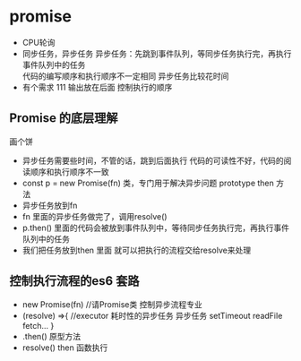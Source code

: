 # promise

- CPU轮询
- 同步任务，异步任务
  异步任务：先跳到事件队列，等同步任务执行完，再执行事件队列中的任务  
  代码的编写顺序和执行顺序不一定相同
  异步任务比较花时间
- 有个需求
  111 输出放在后面
  控制执行的顺序

## Promise 的底层理解
画个饼
- 异步任务需要些时间，不管的话，跳到后面执行
  代码的可读性不好，代码的阅读顺序和执行顺序不一致
- const p = new Promise(fn)
  类，专门用于解决异步问题
  prototype then 方法
- 异步任务放到fn
- fn 里面的异步任务做完了，调用resolve()
- p.then() 里面的代码会被放到事件队列中，等待同步任务执行完，再执行事件队列中的任务
- 我们把任务放到then 里面 就可以把执行的流程交给resolve来处理


## **控制执行流程**的es6 套路
  - new Promise(fn)  //请Promise类 控制异步流程专业
  - (resolve) =>{   //executor  耗时性的异步任务
     异步任务 setTimeout readFile fetch...
  }
  - .then() 原型方法
  - resolve() then 函数执行